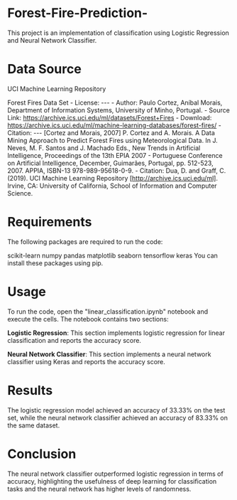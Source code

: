 # Forest-Fire-Prediction-

This project is an implementation of classification using Logistic Regression and Neural Network Classifier.

# Data Source

UCI Machine Learning Repository

Forest Fires Data Set - License: --- - Author: Paulo Cortez, Aníbal Morais, Department of Information Systems, University of Minho, Portugal. - Source Link: https://archive.ics.uci.edu/ml/datasets/Forest+Fires - Download: https://archive.ics.uci.edu/ml/machine-learning-databases/forest-fires/ - Citation: --- [Cortez and Morais, 2007] P. Cortez and A. Morais. A Data Mining Approach to Predict Forest Fires using Meteorological Data. In J. Neves, M. F. Santos and J. Machado Eds., New Trends in Artificial Intelligence, Proceedings of the 13th EPIA 2007 - Portuguese Conference on Artificial Intelligence, December, Guimarães, Portugal, pp. 512-523, 2007. APPIA, ISBN-13 978-989-95618-0-9. - Citation: Dua, D. and Graff, C. (2019). UCI Machine Learning Repository [http://archive.ics.uci.edu/ml]. Irvine, CA: University of California, School of Information and Computer Science.

# Requirements
The following packages are required to run the code:

scikit-learn
numpy
pandas
matplotlib
seaborn
tensorflow
keras
You can install these packages using pip.

# Usage
To run the code, open the "linear_classification.ipynb" notebook and execute the cells. The notebook contains two sections:

**Logistic Regression**: This section implements logistic regression for linear classification and reports the accuracy score.

**Neural Network Classifier**: This section implements a neural network classifier using Keras and reports the accuracy score.

# Results
The logistic regression model achieved an accuracy of 33.33% on the test set, while the neural network classifier achieved an accuracy of 83.33% on the same dataset.

# Conclusion
The neural network classifier outperformed logistic regression in terms of accuracy, highlighting the usefulness of deep learning for classification tasks and the neural network has higher levels of randomness. 
